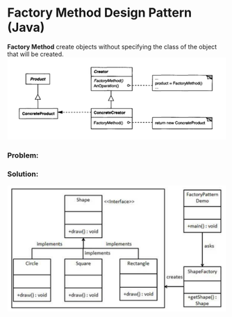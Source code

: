 # Factory Method Design Pattern (Java)
**Factory Method** create objects without specifying the class of the object that will be created.
![](https://github.com/shamy1st/design-pattern-factory/blob/main/uml.png)

### Problem:

### Solution:
![](https://github.com/shamy1st/design-pattern-factory/blob/main/uml-solution.png)
